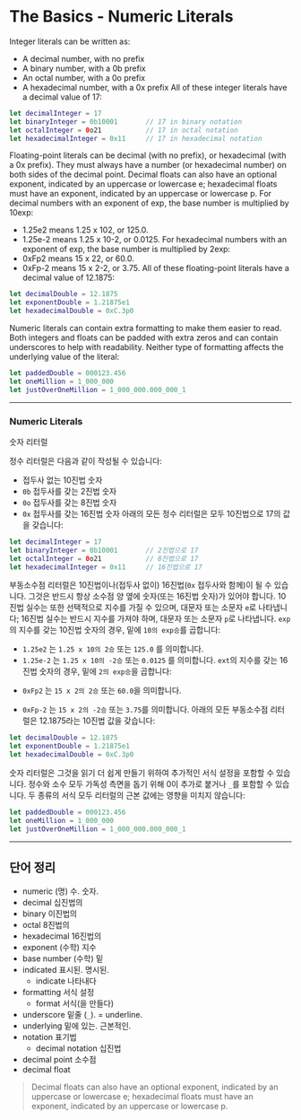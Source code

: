 # The Basics - Numeric Literals
Integer literals can be written as:
* A decimal number, with no prefix
* A binary number, with a 0b prefix
* An octal number, with a 0o prefix
* A hexadecimal number, with a 0x prefix
All of these integer literals have a decimal value of 17:
``` swift
let decimalInteger = 17
let binaryInteger = 0b10001       // 17 in binary notation
let octalInteger = 0o21           // 17 in octal notation
let hexadecimalInteger = 0x11     // 17 in hexadecimal notation
```
Floating-point literals can be decimal (with no prefix), or hexadecimal (with a 0x prefix). They must always have a number (or hexadecimal number) on both sides of the decimal point. Decimal floats can also have an optional exponent, indicated by an uppercase or lowercase e; hexadecimal floats must have an exponent, indicated by an uppercase or lowercase p.
For decimal numbers with an exponent of exp, the base number is multiplied by 10exp:
* 1.25e2 means 1.25 x 102, or 125.0.
* 1.25e-2 means 1.25 x 10-2, or 0.0125.
For hexadecimal numbers with an exponent of exp, the base number is multiplied by 2exp:
* 0xFp2 means 15 x 22, or 60.0.
* 0xFp-2 means 15 x 2-2, or 3.75.
All of these floating-point literals have a decimal value of 12.1875:
``` swift
let decimalDouble = 12.1875
let exponentDouble = 1.21875e1
let hexadecimalDouble = 0xC.3p0
```
Numeric literals can contain extra formatting to make them easier to read. Both integers and floats can be padded with extra zeros and can contain underscores to help with readability. Neither type of formatting affects the underlying value of the literal:
``` swift
let paddedDouble = 000123.456
let oneMillion = 1_000_000
let justOverOneMillion = 1_000_000.000_000_1
```


- - - -
### Numeric Literals
숫자  리터럴

정수 리터럴은 다음과 같이 작성될 수 있습니다:
- 접두사 없는 10진법 숫자
- `0b` 접두사를 갖는 2진법 숫자
- `0o` 접두사를 갖는 8진법 숫자
- `0x` 접두사를 갖는 16진법 숫자
아래의 모든 정수 리터럴은 모두 10진법으로 17의 값을 갖습니다:
``` swift
let decimalInteger = 17
let binaryInteger = 0b10001       // 2진법으로 17
let octalInteger = 0o21           // 8진법으로 17
let hexadecimalInteger = 0x11     // 16진법으로 17
```

부동소수점 리터럴은 10진법이나(접두사 없이) 16진법(`0x` 접두사와 함께)이 될 수 있습니다. 그것은 반드시 항상 소수점 양 옆에 숫자(또는 16진법 숫자)가 있어야 합니다. 10진법 실수는 또한 선택적으로 지수를 가질 수 있으며, 대문자 또는 소문자 `e`로 나타냅니다; 16진법 실수는 반드시 지수를 가져야 하며, 대문자 또는 소문자 `p`로 나타냅니다.
`exp`의 지수를 갖는 10진법 숫자의 경우, 밑에 `10의 exp승`를 곱합니다:
* `1.25e2` 는 `1.25 x 10의 2승` 또는 `125.0` 를 의미합니다.
* `1.25e-2` 는 `1.25 x 10의 -2승` 또는 `0.0125` 를 의미합니다.
`ext`의 지수를 갖는 16진법 숫자의 경우, 밑에 `2의 exp승`을 곱합니다:
- `0xFp2` 는 `15 x 2의 2승` 또는 `60.0`을 의미합니다.
* `0xFp-2` 는 `15 x 2의 -2승` 또는 `3.75`를 의미합니다.
아래의 모든 부동소수점 리터럴은 12.1875라는 10진법 값을 갖습니다:
``` swift
let decimalDouble = 12.1875
let exponentDouble = 1.21875e1
let hexadecimalDouble = 0xC.3p0
```

숫자 리터럴은 그것을 읽기 더 쉽게 만들기 위하여 추가적인 서식 설정을 포함할 수 있습니다. 정수와 소수 모두 가독성 측면을 돕기 위해 0이 추가로 붙거나 `_`를 포함할 수 있습니다. 두 종류의 서식 모두 리터럴의 근본 값에는 영향을 미치지 않습니다:
``` swift
let paddedDouble = 000123.456
let oneMillion = 1_000_000
let justOverOneMillion = 1_000_000.000_000_1
```
- - - -
## 단어 정리
- numeric (명) 수. 숫자.
- decimal 십진법의
- binary 이진법의
- octal 8진법의
- hexadecimal 16진법의
- exponent (수학) 지수
- base number (수학) 밑
- indicated  표시된. 명시된.
	- indicate 나타내다
- formatting 서식 설정
	- format 서식(을 만들다)
- underscore 밑줄 (`_`). = underline.
- underlying 밑에 있는. 근본적인.
- notation 표기법
	- decimal notation 십진법
- decimal point 소수점
- decimal float
> Decimal floats can also have an optional exponent, indicated by an uppercase or lowercase e; hexadecimal floats must have an exponent, indicated by an uppercase or lowercase p.  
